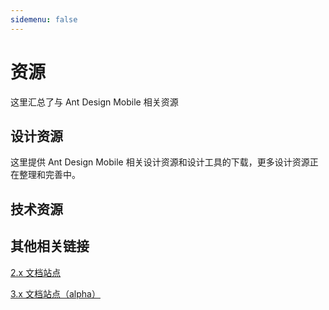 ```yaml
---
sidemenu: false
---
```


# 资源

这里汇总了与 Ant Design Mobile 相关资源

## 设计资源

这里提供 Ant Design Mobile 相关设计资源和设计工具的下载，更多设计资源正在整理和完善中。

<ResourceCard title="Sketch 组件包" description="移动组件 Sketch 模板包" link="https://gw.alipayobjects.com/os/bmw-prod/2cc73ac4-894a-4848-af0c-17817ad1da85.sketch" image="https://gw.alipayobjects.com/zos/bmw-prod/49ece2a4-b8c3-4e95-8d40-c67dc95c3d85.svg"></ResourceCard>

<ResourceCard title="媒体素材" description="antd-mobile 的 logo 和 banner" link="https://gw.alipayobjects.com/os/bmw-prod/ef00ee0b-7fda-4698-8ebf-b6367b582395.zip" image="https://gw.alipayobjects.com/zos/bmw-prod/be366cde-85c9-401e-8a74-cf2126fd99eb.svg"></ResourceCard>

## 技术资源

<ResourceCard title="博客" description="一些技术分享" link="https://www.yuque.com/awmleer/rocket" image="https://gw.alipayobjects.com/zos/bmw-prod/7dc2b002-3d0f-4d04-ac2e-0329639e6667.svg"></ResourceCard>

<ResourceCard title="Codesandbox" description="在线写 demo" link="https://codesandbox.io/s/antd-mobile-snrxr?file=/package.json" image="https://gw.alipayobjects.com/mdn/rms_25513e/afts/img/A*y2TGQ7YiM04AAAAAAAAAAAAAARQnAQ"></ResourceCard>

<ResourceCard title="Stackblitz" description="在线写 demo" link="https://stackblitz.com/edit/antd-mobile?file=index.tsx" image="https://gw.alipayobjects.com/mdn/rms_25513e/afts/img/A*zC-qR7qz-WMAAAAAAAAAAAAAARQnAQ"></ResourceCard>

## 其他相关链接

[2.x 文档站点](https://antd-mobile-v2.surge.sh)

[3.x 文档站点（alpha）](https://antd-mobile-v3.surge.sh)
